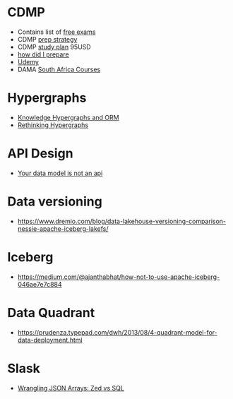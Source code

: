 # CDMP
- Contains list of [free exams](https://www.linkedin.com/pulse/six-tips-pass-dama-cdmp-exam-ayham-alkawi/)
- CDMP [prep strategy](https://www.nicolejaneway.com/data-strategy/cdmp-study/)
- CDMP [study plan](https://www.datastrategypros.com/products/cdmp-study-plan) 95USD
- [how did I prepare](https://data-ascend.com/2022/11/01/how-did-i-prepare-for-the-certified-data-management-professional-cdmp-dama-exam/)
- [Udemy](https://www.udemy.com/course/certified-data-management-professional-cdmp-masterclass/?utm_source=adwords&utm_medium=udemyads&utm_campaign=LongTail-New_la.EN_cc.ROWMTA-B&utm_content=deal4584&utm_term=_._ag_101378276820_._ad_533999945410_._kw__._de_c_._dm__._pl__._ti_dsa-1007766171032_._li_1005010_._pd__._&matchtype=&gad_source=1&gclid=CjwKCAiA3JCvBhA8EiwA4kujZpirKOeV24AF7B4gKXMxV51wpD5-kLxXKZUPyrUFeoTtGq5KeoYAwhoC1CEQAvD_BwE&couponCode=2021PM20)
- DAMA [South Africa Courses](https://www.modelwaresystems.com/training)
# Hypergraphs
- [Knowledge Hypergraphs and ORM](https://towardsdatascience.com/knowledge-hypergraphs-object-role-modeling-ef0f58f38066)
-  [Rethinking Hypergraphs](https://www.linkedin.com/pulse/rethinking-hypergraphs-kurt-cagle-n2oec/?utm_source=share&utm_medium=member_android&utm_campaign=share_via)
# API Design
- [Your data model is not an api](https://tyk.io/blog/your-data-model-is-not-an-api/)
# Data versioning 
- https://www.dremio.com/blog/data-lakehouse-versioning-comparison-nessie-apache-iceberg-lakefs/
# Iceberg
- https://medium.com/@ajanthabhat/how-not-to-use-apache-iceberg-046ae7e7c884
# Data Quadrant
- https://prudenza.typepad.com/dwh/2013/08/4-quadrant-model-for-data-deployment.html

# Slask
- [Wrangling JSON Arrays: Zed vs SQL](https://www.brimdata.io/blog/wrangling-json-arrays-with-zed/)
